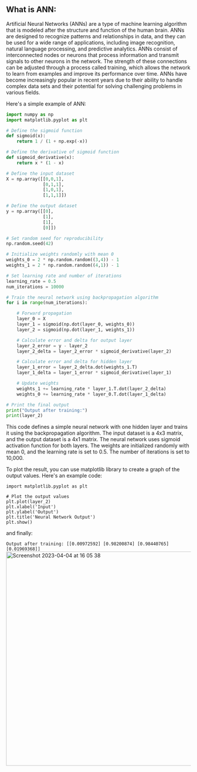 ## What is ANN:
Artificial Neural Networks (ANNs) are a type of machine learning algorithm that is modeled after the structure and function of the human brain. ANNs are designed to recognize patterns and relationships in data, and they can be used for a wide range of applications, including image recognition, natural language processing, and predictive analytics. ANNs consist of interconnected nodes or neurons that process information and transmit signals to other neurons in the network. The strength of these connections can be adjusted through a process called training, which allows the network to learn from examples and improve its performance over time. ANNs have become increasingly popular in recent years due to their ability to handle complex data sets and their potential for solving challenging problems in various fields.


Here's a simple example of ANN:
```python
import numpy as np
import matplotlib.pyplot as plt

# Define the sigmoid function
def sigmoid(x):
    return 1 / (1 + np.exp(-x))

# Define the derivative of sigmoid function
def sigmoid_derivative(x):
    return x * (1 - x)

# Define the input dataset
X = np.array([[0,0,1],
              [0,1,1],
              [1,0,1],
              [1,1,1]])

# Define the output dataset
y = np.array([[0],
              [1],
              [1],
              [0]])

# Set random seed for reproducibility
np.random.seed(42)

# Initialize weights randomly with mean 0
weights_0 = 2 * np.random.random((3,4)) - 1
weights_1 = 2 * np.random.random((4,1)) - 1

# Set learning rate and number of iterations
learning_rate = 0.5
num_iterations = 10000

# Train the neural network using backpropagation algorithm
for i in range(num_iterations):

    # Forward propagation
    layer_0 = X
    layer_1 = sigmoid(np.dot(layer_0, weights_0))
    layer_2 = sigmoid(np.dot(layer_1, weights_1))

    # Calculate error and delta for output layer
    layer_2_error = y - layer_2
    layer_2_delta = layer_2_error * sigmoid_derivative(layer_2)

    # Calculate error and delta for hidden layer
    layer_1_error = layer_2_delta.dot(weights_1.T)
    layer_1_delta = layer_1_error * sigmoid_derivative(layer_1)

    # Update weights
    weights_1 += learning_rate * layer_1.T.dot(layer_2_delta)
    weights_0 += learning_rate * layer_0.T.dot(layer_1_delta)

# Print the final output
print("Output after training:")
print(layer_2)

```

This code defines a simple neural network with one hidden layer and trains it using the backpropagation algorithm. The input dataset is a 4x3 matrix, and the output dataset is a 4x1 matrix. The neural network uses sigmoid activation function for both layers. The weights are initialized randomly with mean 0, and the learning rate is set to 0.5. The number of iterations is set to 10,000.

To plot the result, you can use matplotlib library to create a graph of the output values. Here's an example code:

```
import matplotlib.pyplot as plt

# Plot the output values
plt.plot(layer_2)
plt.xlabel('Input')
plt.ylabel('Output')
plt.title('Neural Network Output')
plt.show()

```

and finally:

`
Output after training:
[[0.00972592]
 [0.98200874]
 [0.98440765]
 [0.01969368]]
`
 <img width="584" alt="Screenshot 2023-04-04 at 16 05 38" src="https://user-images.githubusercontent.com/109058050/229818397-a640920a-8f55-4da5-b85c-4bc780f38c6b.png">


